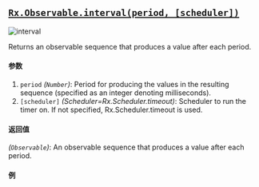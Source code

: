 ## [`Rx.Observable.interval(period, [scheduler])`](https://github.com/Reactive-Extensions/RxJS/blob/master/src/core/linq/observable/interval.js)


![interval](http://reactivex.io/documentation/operators/images/interval.png)

Returns an observable sequence that produces a value after each period.

#### 参数
1. `period` *(`Number`)*: Period for producing the values in the resulting sequence (specified as an integer denoting milliseconds).
2. `[scheduler]` *(Scheduler=Rx.Scheduler.timeout)*: Scheduler to run the timer on. If not specified, Rx.Scheduler.timeout is used.

#### 返回值
*(`Observable`)*: An observable sequence that produces a value after each period.

#### 例

[](http://jsbin.com/lozay/1/embed?js,console)
